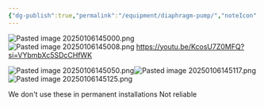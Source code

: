 ```yaml
---
{"dg-publish":true,"permalink":"/equipment/diaphragm-pump/","noteIcon":"","created":"2025-05-20T10:31:25.490-05:00"}
---
```


![Pasted image 20250106145000.png](/img/user/Secondary/Images/Pasted%20image%2020250106145000.png)![Pasted image 20250106145008.png](/img/user/Secondary/Images/Pasted%20image%2020250106145008.png)
https://youtu.be/KcosU7Z0MFQ?si=VYbmbXc5SDcCHfWK

![Pasted image 20250106145050.png](/img/user/Secondary/Images/Pasted%20image%2020250106145050.png)![Pasted image 20250106145117.png](/img/user/Secondary/Images/Pasted%20image%2020250106145117.png)![Pasted image 20250106145125.png](/img/user/Secondary/Images/Pasted%20image%2020250106145125.png)

We don't use these in permanent installations
Not reliable